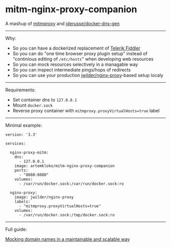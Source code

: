 # mitm-nginx-proxy-companion

A mashup of [mitmproxy](https://github.com/mitmproxy/mitmproxy) and [jderusse/docker-dns-gen](https://github.com/jderusse/docker-dns-gen)

---

Why:

- So you can have a dockerized replacement of [Telerik Fiddler](https://www.telerik.com/fiddler)
- So you can do "one time browser proxy plugin setup" instead of "continious editing of `/etc/hosts`" when developing web resources
- So you can mock resources selectively in a managable way
- So you can inspect intermediate pings/hops of redirects
- So you can use your production [jwilder/nginx-proxy](https://github.com/jwilder/nginx-proxy)-based setup localy

---

Requirements:

- Set container dns to `127.0.0.1`
- Mount `docker.sock`
- Reverse proxy container with `mitmproxy.proxyVirtualHosts=true` label

---

Minimal example:

```
version: '3.3'

services:

  nginx-proxy-mitm:
    dns:
      - 127.0.0.1
    image: artemkloko/mitm-nginx-proxy-companion
    ports:
      - "8080:8080"
    volumes:
      - /var/run/docker.sock:/var/run/docker.sock:ro

  nginx-proxy:
    image: jwilder/nginx-proxy
    labels:
      - "mitmproxy.proxyVirtualHosts=true"
    volumes:
      - /var/run/docker.sock:/tmp/docker.sock:ro
```

---

Full guide:

[Mocking domain names in a maintainable and scalable way](https://medium.com/@artemkloko/mocking-domain-names-in-a-maintainable-and-scalable-way-def29e5e5e32)
